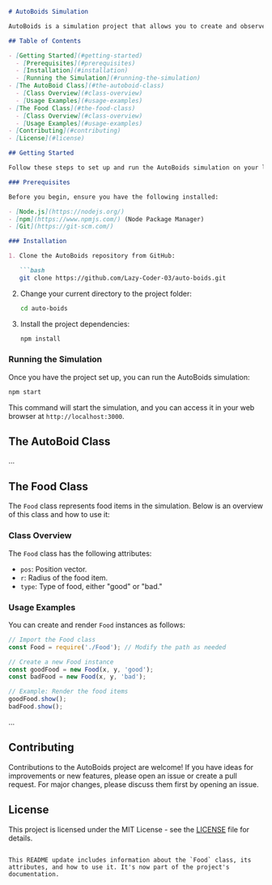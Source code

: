 
```markdown
# AutoBoids Simulation

AutoBoids is a simulation project that allows you to create and observe autonomous agents known as "boids" as they exhibit various behaviors, such as seeking food, avoiding edges, and reproducing based on their genetic attributes.

## Table of Contents

- [Getting Started](#getting-started)
  - [Prerequisites](#prerequisites)
  - [Installation](#installation)
  - [Running the Simulation](#running-the-simulation)
- [The AutoBoid Class](#the-autoboid-class)
  - [Class Overview](#class-overview)
  - [Usage Examples](#usage-examples)
- [The Food Class](#the-food-class)
  - [Class Overview](#class-overview)
  - [Usage Examples](#usage-examples)
- [Contributing](#contributing)
- [License](#license)

## Getting Started

Follow these steps to set up and run the AutoBoids simulation on your local machine.

### Prerequisites

Before you begin, ensure you have the following installed:

- [Node.js](https://nodejs.org/)
- [npm](https://www.npmjs.com/) (Node Package Manager)
- [Git](https://git-scm.com/)

### Installation

1. Clone the AutoBoids repository from GitHub:

   ```bash
   git clone https://github.com/Lazy-Coder-03/auto-boids.git
   ```

2. Change your current directory to the project folder:

   ```bash
   cd auto-boids
   ```

3. Install the project dependencies:

   ```bash
   npm install
   ```

### Running the Simulation

Once you have the project set up, you can run the AutoBoids simulation:

```bash
npm start
```

This command will start the simulation, and you can access it in your web browser at `http://localhost:3000`.

## The AutoBoid Class

...

## The Food Class

The `Food` class represents food items in the simulation. Below is an overview of this class and how to use it:

### Class Overview

The `Food` class has the following attributes:

- `pos`: Position vector.
- `r`: Radius of the food item.
- `type`: Type of food, either "good" or "bad."

### Usage Examples

You can create and render `Food` instances as follows:

```javascript
// Import the Food class
const Food = require('./Food'); // Modify the path as needed

// Create a new Food instance
const goodFood = new Food(x, y, 'good');
const badFood = new Food(x, y, 'bad');

// Example: Render the food items
goodFood.show();
badFood.show();
```

...

## Contributing

Contributions to the AutoBoids project are welcome! If you have ideas for improvements or new features, please open an issue or create a pull request. For major changes, please discuss them first by opening an issue.

## License

This project is licensed under the MIT License - see the [LICENSE](LICENSE) file for details.
```

This README update includes information about the `Food` class, its attributes, and how to use it. It's now part of the project's documentation.